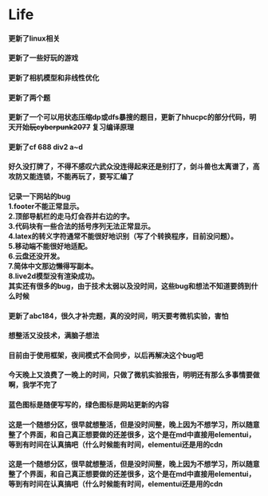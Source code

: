 # Life


<!DOCTYPE html>
<html>
<head>
  <meta charset="UTF-8">
  <!-- import CSS -->
  <link rel="stylesheet" href="https://unpkg.com/element-ui/lib/theme-chalk/index.css">
</head>
<body>
  <div id="app">
    <div class="block">
    <el-timeline>
    <el-timeline-item timestamp="2021/03/17 22:13" placement="top" color="green">
        <h4>更新了linux相关</h4>
    </el-timeline-item>
    <el-timeline-item timestamp="2021/03/02 06:17" placement="top" color="green">
        <h4>更新了一些好玩的游戏</h4>
    </el-timeline-item>
    <el-timeline-item timestamp="2021/03/01 22:25" placement="top" color="green">
        <h4>更新了相机模型和非线性优化</h4>
    </el-timeline-item>
    <el-timeline-item timestamp="2020/12/09 22:55" placement="top" color="green">
        <h4>更新了两个题</h4>
    </el-timeline-item>
    <el-timeline-item timestamp="2020/12/09 22:55" placement="top" color="green">
        <h4>更新了一个可以用状态压缩dp或dfs暴搜的题目，更新了hhucpc的部分代码，明天开始<s>玩cyberpunk2077</s> 复习编译原理</h4>
    </el-timeline-item>
    <el-timeline-item timestamp="2020/12/05 11:07" placement="top" color="green">
        <h4>更新了cf 688 div2 a~d</h4>
    </el-timeline-item>
    <el-timeline-item timestamp="2020/12/04 16:30" placement="top" color="blue">
        <h4>好久没打牌了，不得不感叹六武众没连得起来还是别打了，剑斗兽也太离谱了，高攻防又能连锁，不能再玩了，要写汇编了</h4>
    </el-timeline-item>
    <el-timeline-item timestamp="2020/12/02 17:25" placement="top" color="yellow">
        <h4>记录一下网站的bug<br>
        1.footer不能正常显示。<br> 2.顶部导航栏的走马灯会吞并右边的字。<br> 3.代码块有一些合法的括号序列无法正常显示。<br> 4.latex的转义字符通常不能很好地识别（写了个转换程序，目前没问题）。<br> 5.移动端不能很好地适配。<br> 6.云盘还没开发。<br> 7.简体中文那边懒得写副本。<br> 8.live2d模型没有渲染成功。<br> 其实还有很多的bug，由于技术太弱以及没时间，这些bug和想法不知道要鸽到什么时候</h4>
    </el-timeline-item>
    <el-timeline-item timestamp="2020/12/02 16:53" placement="top" color="green">
        <h4>更新了abc184，很久才补完题，真的没时间，明天要考微机实验，害怕</h4>
    </el-timeline-item>
    <el-timeline-item timestamp="2020/12/02 00:01" placement="top" color="blue">
        <h4>想整活又没技术，满脑子想法</h4>
    </el-timeline-item>
    <el-timeline-item timestamp="2020/12/02 00:01" placement="top" color="blue">
        <h4>目前由于使用框架，夜间模式不会同步，以后再解决这个bug吧</h4>
    </el-timeline-item>
    <el-timeline-item timestamp="2020/12/02 00:01" placement="top" color="blue">
        <h4>今天晚上又浪费了一晚上的时间，只做了微机实验报告，明明还有那么多事情要做啊，我学不完了</h4>
    </el-timeline-item>
    <el-timeline-item timestamp="2020/12/02 00:01" placement="top" color="blue">
        <h4>蓝色图标是随便写写的，绿色图标是网站更新的内容</h4>
    </el-timeline-item>
    <el-timeline-item timestamp="2020/12/02 00:01" placement="top" color="green">
        <h4>这是一个随想分区，很早就想整活，但是没时间整，晚上因为不想学习，所以随意整了个界面，和自己真正想要做的还差很多，这个是在md中直接用elementui，等到有时间在认真搞吧（什么时候能有时间，elementui还是用的cdn</h4>
    </el-timeline-item>
    <el-timeline-item timestamp="2020/12/02 00:01" placement="top" color="green">
        <h4>这是一个随想分区，很早就想整活，但是没时间整，晚上因为不想学习，所以随意整了个界面，和自己真正想要做的还差很多，这个是在md中直接用elementui，等到有时间在认真搞吧（什么时候能有时间，elementui还是用的cdn</h4>
    </el-timeline-item>
  </el-timeline>
</div>
  </div>
</body>
  <!-- import Vue before Element -->
  <script src="https://unpkg.com/vue/dist/vue.js"></script>
  <!-- import JavaScript -->
  <script src="https://unpkg.com/element-ui/lib/index.js"></script>
  <script>
    new Vue({
      el: '#app',
      data: function() {
        return {
      };
      }
    })
  </script>
</html>
